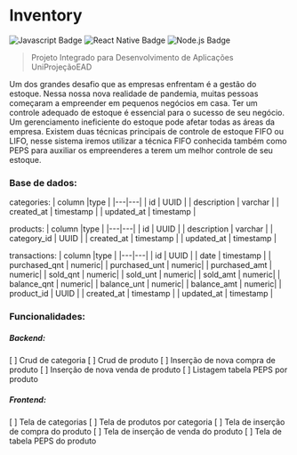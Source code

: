 # Inventory
![Javascript Badge](https://img.shields.io/badge/-Javascript-yellow?style=flat&logo=javascript&logoColor=black)
![React Native Badge](https://img.shields.io/badge/-React_Native-silver?&style=flat&logo=react&logoColor=61DAFB)
![Node.js Badge](https://img.shields.io/badge/-Node.js-339933?style=flat&logo=node.js&logoColor=white)

> Projeto Integrado para Desenvolvimento de Aplicações
> UniProjeçãoEAD

Um dos grandes desafio que as empresas enfrentam é a gestão do estoque. Nessa nossa nova realidade de pandemia, muitas pessoas começaram a empreender em pequenos negócios em casa. Ter um controle adequado de estoque é essencial para o sucesso de seu negócio. Um gerenciamento ineficiente do estoque pode afetar todas as áreas da empresa.
Existem duas técnicas principais de controle de estoque FIFO ou LIFO, nesse sistema iremos utilizar a técnica FIFO conhecida também como PEPS para auxiliar os empreenderes a terem um melhor controle de seu estoque.

### Base de dados:
categories:
| column |type   |
|---|---|
|  id | UUID  |
|  description |  varchar |
|  created_at | timestamp  |
| updated_at | timestamp |

products:
| column |type   |
|---|---|
|  id | UUID  |
|  description |  varchar |
|  category_id |  UUID |
|  created_at | timestamp  |
| updated_at | timestamp |

transactions:
| column |type   |
|---|---|
|  id | UUID  |
|  date |  timestamp |
| purchased_qnt | numeric|
| purchased_unt | numeric|
| purchased_amt | numeric|
| sold_qnt | numeric|
| sold_unt | numeric|
| sold_amt | numeric|
| balance_qnt | numeric|
| balance_unt | numeric|
| balance_amt | numeric|
|  product_id |  UUID |
|  created_at | timestamp  |
| updated_at | timestamp |

### Funcionalidades:
##### Backend:
[ ] Crud de categoria
[ ] Crud de produto
[ ] Inserção de nova compra de produto
[ ] Inserção de nova venda de produto
[ ] Listagem tabela PEPS por produto

##### Frontend:
[ ] Tela de categorias
[ ] Tela de produtos por categoria
[ ] Tela de inserção de compra do produto
[ ] Tela de inserção de venda do produto
[ ] Tela de tabela PEPS do produto

